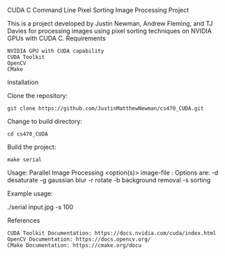 CUDA C Command Line Pixel Sorting Image Processing Project

This is a project developed by Justin Newman, Andrew Fleming, and TJ Davies for processing images using pixel sorting techniques on NVIDIA GPUs with CUDA C.
Requirements

    NVIDIA GPU with CUDA capability
    CUDA Toolkit
    OpenCV
    CMake

Installation

Clone the repository:

    git clone https://github.com/JustinMatthewNewman/cs470_CUDA.git

Change to build directory:

    cd cs470_CUDA

Build the project:

    make serial

Usage: Parallel Image Processing <option(s)> image-file :
  Options are:
	-d 	desaturate <threshold>
	-g	gaussian blur <threshold>
	-r	rotate
	-b	background removal <threshold>
	-s	sorting <threshold>

Example usage:

./serial input.jpg -s 100

References

    CUDA Toolkit Documentation: https://docs.nvidia.com/cuda/index.html
    OpenCV Documentation: https://docs.opencv.org/
    CMake Documentation: https://cmake.org/docu
